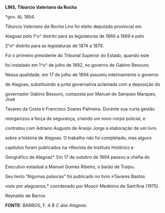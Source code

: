 **LINS, Tibúrcio Valeriano da Rocha**



\*gov. AL 1894.



*Tibúrcio Valeriano da Rocha Lins* foi eleito deputado provincial em

Alagoas pelo 1^o^ distrito para as legislaturas de 1866 a 1869 e pelo

2^o^ distrito para as legislaturas de 1874 a 1879.



Foi o primeiro presidente do Tribunal Superior do Estado, quando este

foi instalado em 1^o^ de julho de 1892, no governo de Gabino Besouro.

Nessa qualidade, em 17 de julho de 1894 assumiu interinamente o governo

de Alagoas, substituindo a junta governativa aclamada com a deposição do

governador Gabino Besouro, composta por Manuel de Sampaio Marques, José

Tavares da Costa e Francisco Soares Palmeira. Durante sua curta gestão

reorganizou a força de segurança, criando um novo corpo policial, e

contratou com Adriano Augusto de Araújo Jorge a elaboração de um livro

sobre a história de Alagoas. O trabalho não foi completado, mas alguns

capítulos foram publicados na *Revista do Instituto Histórico e

Geográfico de Alagoas*. Em 17 de outubro de 1894 passou a chefia do

Executivo estadual a Manuel Gomes Ribeiro, o barão de Traipu.



Seu texto “Algumas palavras” foi publicado no livro *Tavares Bastos

visto por alagoanos,* coordenado por Moacir Medeiros de Sant’Ana (1975).



Reynaldo de Barros



**FONTE:** BARROS, F. *A B C das Alagoas*.

